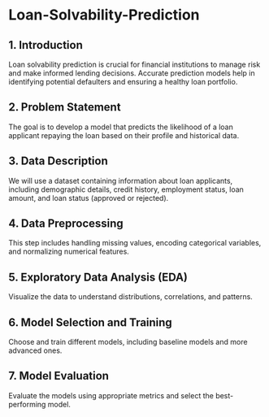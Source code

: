 # Loan-Solvability-Prediction
## 1. Introduction
Loan solvability prediction is crucial for financial institutions to manage risk and make informed lending decisions. Accurate prediction models help in identifying potential defaulters and ensuring a healthy loan portfolio.

## 2. Problem Statement
The goal is to develop a model that predicts the likelihood of a loan applicant repaying the loan based on their profile and historical data.

## 3. Data Description
We will use a dataset containing information about loan applicants, including demographic details, credit history, employment status, loan amount, and loan status (approved or rejected).

## 4. Data Preprocessing
This step includes handling missing values, encoding categorical variables, and normalizing numerical features.

## 5. Exploratory Data Analysis (EDA)
Visualize the data to understand distributions, correlations, and patterns.

## 6. Model Selection and Training
Choose and train different models, including baseline models and more advanced ones.

## 7. Model Evaluation
Evaluate the models using appropriate metrics and select the best-performing model.
